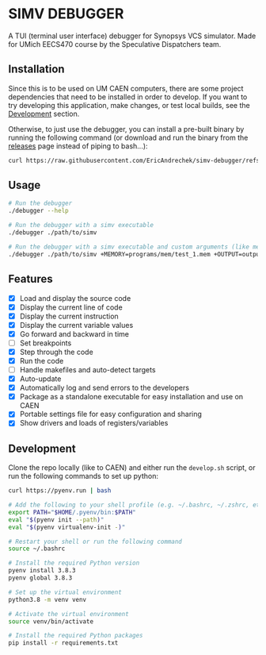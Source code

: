 # SIMV DEBUGGER

A TUI (terminal user interface) debugger for Synopsys VCS simulator. Made for UMich EECS470 course by the Speculative Dispatchers team.

## Installation

Since this is to be used on UM CAEN computers, there are some project dependencies that need to be installed in order to develop. If you want to try developing this application, make changes, or test local builds, see the [Development](#development) section. 

Otherwise, to just use the debugger, you can install a pre-built binary by running the following command (or download and run the binary from the [releases](https://github.com/EricAndrechek/simv-debugger/releases/latest) page instead of piping to bash...):

```bash
curl https://raw.githubusercontent.com/EricAndrechek/simv-debugger/refs/heads/main/install.sh | bash
```

## Usage

```bash
# Run the debugger
./debugger --help

# Run the debugger with a simv executable
./debugger ./path/to/simv

# Run the debugger with a simv executable and custom arguments (like memory or output file)
./debugger ./path/to/simv +MEMORY=programs/mem/test_1.mem +OUTPUT=output/test_1.out
```

## Features

- [x] Load and display the source code
- [x] Display the current line of code
- [x] Display the current instruction
- [x] Display the current variable values
- [x] Go forward and backward in time
- [ ] Set breakpoints
- [x] Step through the code
- [x] Run the code
- [ ] Handle makefiles and auto-detect targets
- [x] Auto-update
- [x] Automatically log and send errors to the developers
- [x] Package as a standalone executable for easy installation and use on CAEN
- [x] Portable settings file for easy configuration and sharing
- [x] Show drivers and loads of registers/variables

## Development

Clone the repo locally (like to CAEN) and either run the `develop.sh` script, or run the following commands to set up python:

```bash
curl https://pyenv.run | bash

# Add the following to your shell profile (e.g. ~/.bashrc, ~/.zshrc, etc.)
export PATH="$HOME/.pyenv/bin:$PATH"
eval "$(pyenv init --path)"
eval "$(pyenv virtualenv-init -)"

# Restart your shell or run the following command
source ~/.bashrc

# Install the required Python version
pyenv install 3.8.3
pyenv global 3.8.3

# Set up the virtual environment
python3.8 -m venv venv

# Activate the virtual environment
source venv/bin/activate

# Install the required Python packages
pip install -r requirements.txt
```
